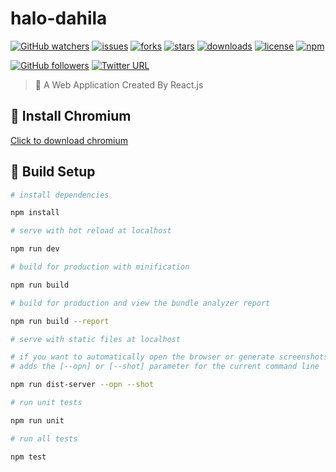 # halo-dahila
[![GitHub watchers](https://img.shields.io/github/watchers/OwlAford/halo-dahila.svg)](https://github.com/OwlAford/halo-dahila)
[![issues](https://img.shields.io/github/issues/OwlAford/halo-dahila.svg)](https://github.com/OwlAford/halo-dahila)
[![forks](https://img.shields.io/github/forks/OwlAford/halo-dahila.svg)](https://github.com/OwlAford/halo-dahila)
[![stars](https://img.shields.io/github/stars/OwlAford/halo-dahila.svg)](https://github.com/OwlAford/halo-dahila)
[![downloads](https://img.shields.io/github/downloads/OwlAford/halo-dahila/total.svg)](https://github.com/OwlAford/halo-dahila)
[![license](https://img.shields.io/badge/license-MIT-blue.svg)](https://github.com/OwlAford/halo-dahila)
[![npm](https://img.shields.io/npm/v/npm.svg)](https://github.com/OwlAford/halo-dahila)


[![GitHub followers](https://img.shields.io/github/followers/OwlAford.svg?style=social&label=Follow)](https://github.com/OwlAford)
[![Twitter URL](https://img.shields.io/twitter/url/http/shields.io.svg?style=social)](https://twitter.com/Aford79872215)

>  🚀 A Web Application Created By React.js


## 🐠 Install Chromium
 [Click to download chromium](https://storage.googleapis.com/chromium-browser-snapshots/Win_x64/515411/chrome-win32.zip)


## 🔌 Build Setup

``` bash
# install dependencies

npm install
```

``` bash
# serve with hot reload at localhost

npm run dev
```

``` bash
# build for production with minification

npm run build
```

``` bash
# build for production and view the bundle analyzer report

npm run build --report
```

``` bash
# serve with static files at localhost

# if you want to automatically open the browser or generate screenshots
# adds the [--opn] or [--shot] parameter for the current command line

npm run dist-server --opn --shot
```

``` bash
# run unit tests

npm run unit
```

``` bash
# run all tests

npm test
```

